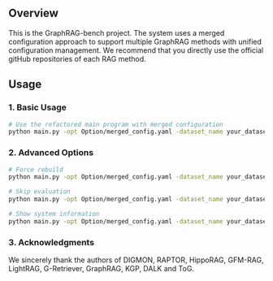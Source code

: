 ## Overview

This is the GraphRAG-bench project. The system uses a merged configuration approach to support multiple GraphRAG methods with unified configuration management. We recommend that you directly use the official gitHub repositories of each RAG method.

## Usage

### 1. Basic Usage

```bash
# Use the refactored main program with merged configuration
python main.py -opt Option/merged_config.yaml -dataset_name your_dataset
```

### 2. Advanced Options

```bash
# Force rebuild
python main.py -opt Option/merged_config.yaml -dataset_name your_dataset --force_rebuild

# Skip evaluation
python main.py -opt Option/merged_config.yaml -dataset_name your_dataset --skip_evaluation

# Show system information
python main.py -opt Option/merged_config.yaml -dataset_name your_dataset --show_info
```

### 3. Acknowledgments
We sincerely thank the authors of DIGMON, RAPTOR, HippoRAG, GFM-RAG, LightRAG, G-Retriever, GraphRAG, KGP, DALK and ToG.

